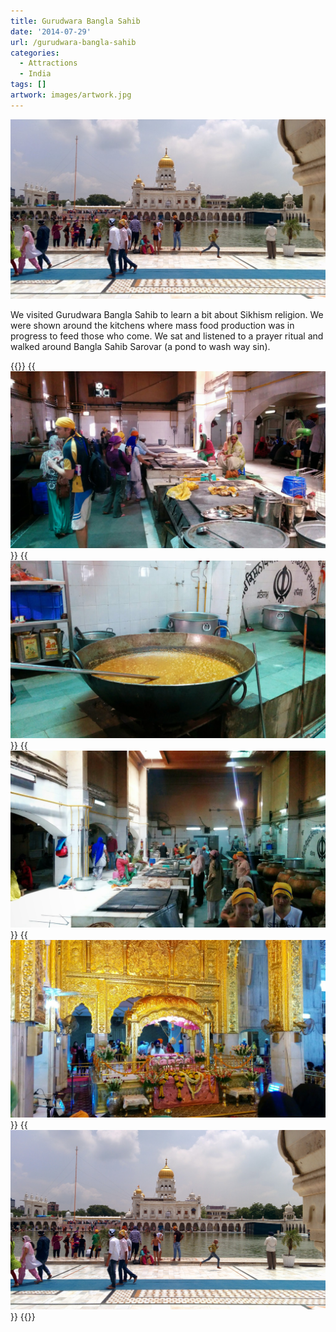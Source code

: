 ```yaml
---
title: Gurudwara Bangla Sahib
date: '2014-07-29'
url: /gurudwara-bangla-sahib
categories:
  - Attractions
  - India
tags: []
artwork: images/artwork.jpg
---
```


![IMG_20140729_120416](images/IMG_20140729_120416-1024x583.jpg)

We visited Gurudwara Bangla Sahib to learn a bit about Sikhism religion. We were shown around the kitchens where mass food production was in progress to feed those who come. We sat and listened to a prayer ritual and walked around Bangla Sahib Sarovar (a pond to wash way sin).


{{<gallery>}}
  {{<img src="images/IMG_20140729_113929.jpg">}}
  {{<img src="images/IMG_20140729_113925.jpg">}}
  {{<img src="images/IMG_20140729_114231.jpg">}}
  {{<img src="images/IMG_20140729_115001.jpg">}}
  {{<img src="images/IMG_20140729_120416.jpg">}}
{{</gallery>}}
